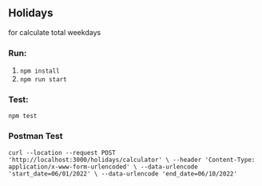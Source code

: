 ## Holidays
for calculate total weekdays

### Run:

1. `npm install`
2. `npm run start`

### Test:

`npm test`

### Postman Test

`curl --location --request POST 'http://localhost:3000/holidays/calculator' \
--header 'Content-Type: application/x-www-form-urlencoded' \
--data-urlencode 'start_date=06/01/2022' \
--data-urlencode 'end_date=06/10/2022'`